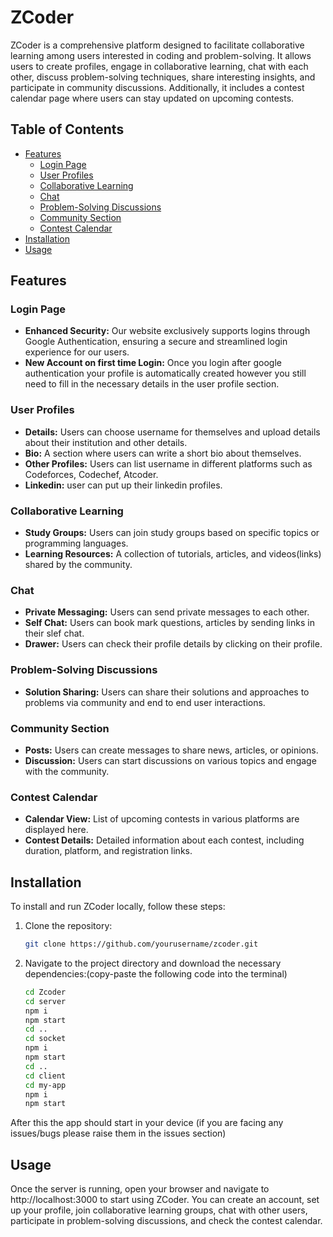 # ZCoder

ZCoder is a comprehensive platform designed to facilitate collaborative learning among users interested in coding and problem-solving. It allows users to create profiles, engage in collaborative learning, chat with each other, discuss problem-solving techniques, share interesting insights, and participate in community discussions. Additionally, it includes a contest calendar page where users can stay updated on upcoming contests.

## Table of Contents

- [Features](#features)
  - [Login Page](#login-page)
  - [User Profiles](#user-profiles)
  - [Collaborative Learning](#collaborative-learning)
  - [Chat](#chat)
  - [Problem-Solving Discussions](#problem-solving-discussions)
  - [Community Section](#community-section)
  - [Contest Calendar](#contest-calendar)
- [Installation](#installation)
- [Usage](#usage)

## Features

 ### Login Page
 - **Enhanced Security:**  Our website exclusively supports logins through Google Authentication, ensuring a secure and streamlined login experience for our users.
 - **New Account on first time Login:** Once you login after google authentication your profile is automatically created however you still need to fill in the necessary details in the user profile section.

### User Profiles

- **Details:** Users can choose username for themselves and upload details about their institution and other details.
- **Bio:** A section where users can write a short bio about themselves.
- **Other Profiles:** Users can list username in different platforms such as Codeforces, Codechef, Atcoder.
- **Linkedin:** user can put up their linkedin profiles.

### Collaborative Learning

- **Study Groups:** Users can join  study groups based on specific topics or programming languages.
- **Learning Resources:** A collection of tutorials, articles, and videos(links) shared by the community.

### Chat

- **Private Messaging:** Users can send private messages to each other.
- **Self Chat:** Users can book mark questions, articles by sending links in their slef chat.
- **Drawer:** Users can check their profile details by clicking on their profile.

### Problem-Solving Discussions

- **Solution Sharing:** Users can share their solutions and approaches to problems via community and end to end user interactions.

### Community Section

- **Posts:** Users can create messages to share news, articles, or opinions.
- **Discussion:** Users can start discussions on various topics and engage with the community.

### Contest Calendar

- **Calendar View:** List of upcoming contests in various platforms are displayed here.
- **Contest Details:** Detailed information about each contest, including duration, platform, and registration links.

## Installation

To install and run ZCoder locally, follow these steps:

1. Clone the repository:
   ```bash
   git clone https://github.com/yourusername/zcoder.git
2. Navigate to the project directory and download the necessary dependencies:(copy-paste the following code into the terminal)
   ```bash
   cd Zcoder
   cd server
   npm i
   npm start
   cd ..
   cd socket
   npm i
   npm start
   cd ..
   cd client
   cd my-app
   npm i
   npm start

After this the app should start in your device (if you are facing any issues/bugs please raise them in the issues section)

## Usage

Once the server is running, open your browser and navigate to http://localhost:3000 to start using ZCoder. You can create an account, set up your profile, join collaborative learning groups, chat with other users, participate in problem-solving discussions, and check the contest calendar.

